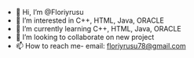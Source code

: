 - 👋 Hi, I’m @Floriyrusu
- 👀 I’m interested in C++, HTML, Java, ORACLE
- 🌱 I’m currently learning C++, HTML, Java, ORACLE
- 💞️ I’m looking to collaborate on new project
- 📫 How to reach me- email: floriyrusu78@gmail.com

<!---
Floriyrusu/Floriyrusu is a ✨ special ✨ repository because its `README.md` (this file) appears on your GitHub profile.
You can click the Preview link to take a look at your changes.
--->
